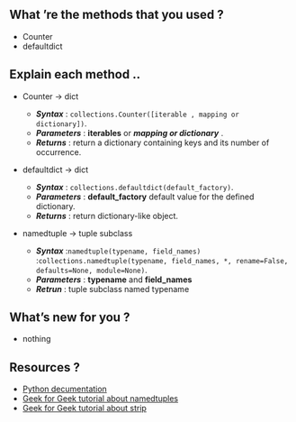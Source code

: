 ## What ’re the methods that you used ?
- Counter
- defaultdict



## Explain each method ..

- Counter -> dict
    - ***Syntax***     : `collections.Counter([iterable , mapping or dictionary])`.
    - ***Parameters*** : **iterables** or *****mapping or dictionary***** .
    - ***Returns***    :  return a dictionary containing keys and its number of occurrence.
    
- defaultdict -> dict
    - ***Syntax***     : `collections.defaultdict(default_factory)`.
    - ***Parameters*** : **default_factory** default value for the defined dictionary.
    - ***Returns***    :   return dictionary-like object.

-  namedtuple -> tuple subclass
	- ***Syntax***     :`namedtuple(typename, field_names)`
						:`collections.namedtuple(typename, field_names, *, rename=False, defaults=None, module=None)`.	
 	- ***Parameters*** : **typename** and **field_names**
 	- ***Retrun***     :  tuple subclass named typename 




## What’s new for you ?
- nothing


## Resources ? 
- [Python decumentation](https://docs.python.org/2/library/collections.html#collections.defaultdict)
- [Geek for Geek tutorial about namedtuples](https://www.geeksforgeeks.org/namedtuple-in-python/)
- [Geek for Geek tutorial about strip](https://www.geeksforgeeks.org/python-string-strip/)
